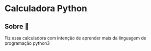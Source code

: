 # Calculadora Python

## Sobre 🤔
Fiz essa calculadora com intenção de aprender mais da linguagem de programação python3
